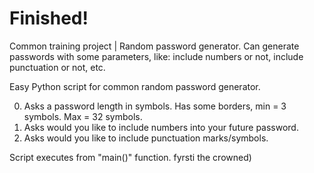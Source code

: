 # Finished!
Common training project | Random password generator. Can generate passwords with some parameters, like: include numbers or not, include punctuation or not, etc.

Easy Python script for common random password generator.

0. Asks a password length in symbols. Has some borders, min = 3 symbols. Max = 32 symbols.
1. Asks would you like to include numbers into your future password.
2. Asks would you like to include punctuation marks/symbols.

Script executes from "main()" function.
fyrsti the crowned)
